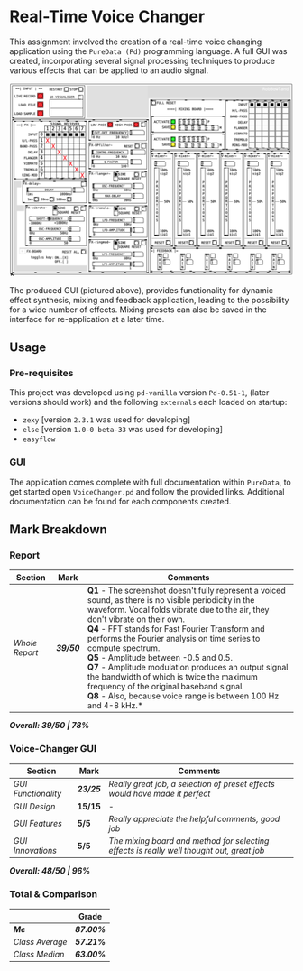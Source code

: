 # Real-Time Voice Changer

This assignment involved the creation of a real-time voice changing application using the `PureData (Pd)` programming language. A full GUI was created, incorporating several signal processing techniques to produce various effects that can be applied to an audio signal.

![VoiceChanger](./img/ui.png)

The produced GUI (pictured above), provides functionality for dynamic effect synthesis, mixing and feedback application, leading to the possibility for a wide number of effects. Mixing presets can also be saved in the interface for re-application at a later time.

## Usage

### Pre-requisites

This project was developed using `pd-vanilla` version `Pd-0.51-1`, (later versions should work) and the following `externals` each loaded on startup:

- `zexy`  [version `2.3.1` was used for developing]
- `else`  [version `1.0-0 beta-33` was used for developing]
- `easyflow`

### GUI

The application comes complete with full documentation within `PureData`, to get started open `VoiceChanger.pd` and follow the provided links. Additional documentation can be found for each components created.

## Mark Breakdown

### Report

| Section        | Mark        | Comments                                                     |
| -------------- | ----------- | ------------------------------------------------------------ |
| *Whole Report* | ***39/50*** | **Q1** - The screenshot doesn't fully represent a voiced sound, as there is  no visible periodicity in the waveform. Vocal folds vibrate due to the  air, they don't vibrate on their own.<br />**Q4** - FFT stands for Fast Fourier Transform and performs the Fourier analysis on time series to compute spectrum.<br />**Q5** - Amplitude between -0.5 and 0.5.<br />**Q7** - Amplitude modulation produces an output signal the bandwidth of  which is twice the maximum frequency of the original baseband signal.<br />**Q8** - Also, because voice range is between 100 Hz and 4-8 kHz.* |

***Overall:    39/50   |   78%***

### Voice-Changer GUI

| Section             | Mark        | Comments                                                     |
| ------------------- | ----------- | ------------------------------------------------------------ |
| *GUI Functionality* | ***23/25*** | *Really great job, a selection of preset effects would have made it perfect* |
| *GUI Design*        | **15/15**   | -                                                            |
| *GUI Features*      | **5/5**     | *Really appreciate the helpful comments, good job*           |
| *GUI Innovations*   | **5/5**     | *The mixing board and method for selecting effects is really well thought out, great job* |

***Overall:    48/50   |   96%***

### Total & Comparison

|                 | Grade           |
| --------------- | --------------- |
| ***Me***        | ***87.00%***       |
| *Class Average* | ***57.21%*** |
| *Class Median*  | ***63.00%***    |
